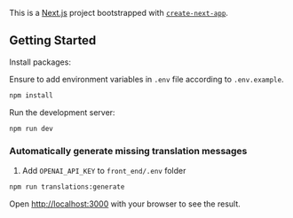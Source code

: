 This is a [Next.js](https://nextjs.org/) project bootstrapped with [`create-next-app`](https://github.com/vercel/next.js/tree/canary/packages/create-next-app).

## Getting Started

Install packages:

Ensure to add environment variables in `.env` file according to `.env.example`.

```bash
npm install
```

Run the development server:

```bash
npm run dev
```


### Automatically generate missing translation messages
1. Add `OPENAI_API_KEY` to `front_end/.env` folder
```bash
npm run translations:generate
```

Open [http://localhost:3000](http://localhost:3000) with your browser to see the result.
